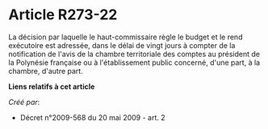 # Article R273-22

La décision par laquelle le haut-commissaire règle le budget et le rend exécutoire est adressée, dans le délai de vingt jours
à compter de la notification de l'avis de la chambre territoriale des comptes au président de la Polynésie française ou à
l'établissement public concerné, d'une part, à la chambre, d'autre part.

**Liens relatifs à cet article**

_Créé par_:

  - Décret n°2009-568 du 20 mai 2009 - art. 2
